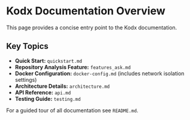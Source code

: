 # Kodx Documentation Overview

This page provides a concise entry point to the Kodx documentation.

## Key Topics
- **Quick Start:** `quickstart.md`
- **Repository Analysis Feature:** `features_ask.md`
- **Docker Configuration:** `docker-config.md` (includes network isolation settings)
- **Architecture Details:** `architecture.md`
- **API Reference:** `api.md`
- **Testing Guide:** `testing.md`

For a guided tour of all documentation see `README.md`.
